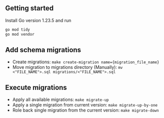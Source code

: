 ## Getting started
Install Go version 1.23.5 and run 
```bash
go mod tidy
go mod vendor
```

## Add schema migrations

- Create migrations: `make create-migration name={migration_file_name}`
- Move migration to migrations directory (Manually): `mv <"FILE_NAME">.sql migrations/<"FILE_NAME">.sql`

## Execute migrations

- Apply all available migrations: `make migrate-up`
- Apply a single migration from current version: `make migrate-up-by-one`
- Role back single migration from the current version: `make migrate-down`
